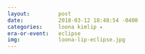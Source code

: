 ```yaml
---
layout:         post
date:           2018-03-12 18:48:54 -0400
categories:     loona kimlip ⭑
era-or-event:   eclipse
img:            loona-lip-eclipse.jpg
---
```

